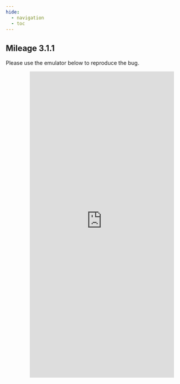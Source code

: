 ```yaml
---
hide:
  - navigation 
  - toc        
---
```


<style>
  .md-tabs {
  display: none;
  visibility: hidden;
  }
</style>

## Mileage 3.1.1

Please use the emulator below to reproduce the bug.

<p align="center">
<iframe
  src="https://appetize.io/embed/gp6h2b9w4gpc68h24tfab6dy34?device=nexus5&scale=75&orientation=portrait&osVersion=8.1"
  width="378px" height="800px" frameborder="0" scrolling="no"></iframe>
  </p>